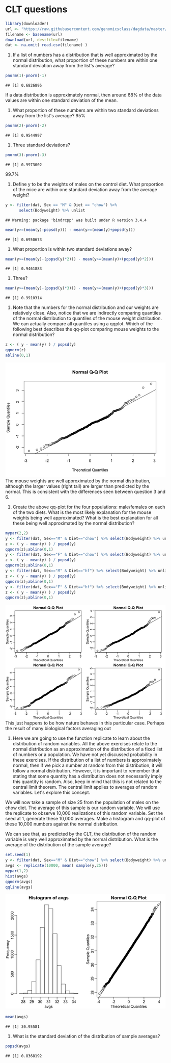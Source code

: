 CLT questions
================

``` r
library(downloader) 
url <- "https://raw.githubusercontent.com/genomicsclass/dagdata/master/inst/extdata/mice_pheno.csv"
filename <- basename(url)
download(url, destfile=filename)
dat <- na.omit( read.csv(filename) )
```

1.  If a list of numbers has a distribution that is well approximated by the normal distribution, what proportion of these numbers are within one standard deviation away from the list's average?

``` r
pnorm(1)-pnorm(-1)
```

    ## [1] 0.6826895

If a data distribution is approximately normal, then around 68% of the data values are within one standard deviation of the mean.

1.  What proportion of these numbers are within two standard deviations away from the list's average? 95%

``` r
pnorm(2)-pnorm(-2)
```

    ## [1] 0.9544997

1.  Three standard deviations?

``` r
pnorm(3)-pnorm(-3)
```

    ## [1] 0.9973002

99.7%

1.  Define y to be the weights of males on the control diet. What proportion of the mice are within one standard deviation away from the average weight?

``` r
y <- filter(dat, Sex == "M" & Diet == "chow") %>% 
      select(Bodyweight) %>% unlist
```

    ## Warning: package 'bindrcpp' was built under R version 3.4.4

``` r
mean(y>=(mean(y)-popsd(y))) - mean(y>=(mean(y)+popsd(y))) 
```

    ## [1] 0.6950673

1.  What proportion is within two standard deviations away?

``` r
mean(y>=(mean(y)-(popsd(y)*2))) - mean(y>=(mean(y)+(popsd(y)*2)))
```

    ## [1] 0.9461883

1.  Three?

``` r
mean(y>=(mean(y)-(popsd(y)*3))) - mean(y>=(mean(y)+(popsd(y)*3)))
```

    ## [1] 0.9910314

1.  Note that the numbers for the normal distribution and our weights are relatively close. Also, notice that we are indirectly comparing quantiles of the normal distribution to quantiles of the mouse weight distribution. We can actually compare all quantiles using a qqplot. Which of the following best describes the qq-plot comparing mouse weights to the normal distribution?

``` r
z <- ( y - mean(y) ) / popsd(y)
qqnorm(z)
abline(0,1)
```

![](clt_questions_files/figure-markdown_github/unnamed-chunk-8-1.png) The mouse weights are well approximated by the normal distribution, although the larger values (right tail) are larger than predicted by the normal. This is consistent with the differences seen between question 3 and 6.

1.  Create the above qq-plot for the four populations: male/females on each of the two diets. What is the most likely explanation for the mouse weights being well approximated? What is the best explanation for all these being well approximated by the normal distribution?

``` r
mypar(2,2)
y <- filter(dat, Sex=="M" & Diet=="chow") %>% select(Bodyweight) %>% unlist
z <- ( y - mean(y) ) / popsd(y)
qqnorm(z);abline(0,1)
y <- filter(dat, Sex=="F" & Diet=="chow") %>% select(Bodyweight) %>% unlist
z <- ( y - mean(y) ) / popsd(y)
qqnorm(z);abline(0,1)
y <- filter(dat, Sex=="M" & Diet=="hf") %>% select(Bodyweight) %>% unlist
z <- ( y - mean(y) ) / popsd(y)
qqnorm(z);abline(0,1)
y <- filter(dat, Sex=="F" & Diet=="hf") %>% select(Bodyweight) %>% unlist
z <- ( y - mean(y) ) / popsd(y)
qqnorm(z);abline(0,1)
```

![](clt_questions_files/figure-markdown_github/unnamed-chunk-9-1.png) This just happens to be how nature behaves in this particular case. Perhaps the result of many biological factors averaging out

1.  Here we are going to use the function replicate to learn about the distribution of random variables. All the above exercises relate to the normal distribution as an approximation of the distribution of a fixed list of numbers or a population. We have not yet discussed probability in these exercises. If the distribution of a list of numbers is approximately normal, then if we pick a number at random from this distribution, it will follow a normal distribution. However, it is important to remember that stating that some quantity has a distribution does not necessarily imply this quantity is random. Also, keep in mind that this is not related to the central limit theorem. The central limit applies to averages of random variables. Let's explore this concept.

We will now take a sample of size 25 from the population of males on the chow diet. The average of this sample is our random variable. We will use the replicate to observe 10,000 realizations of this random variable. Set the seed at 1, generate these 10,000 averages. Make a histogram and qq-plot of these 10,000 numbers against the normal distribution.

We can see that, as predicted by the CLT, the distribution of the random variable is very well approximated by the normal distribution. What is the average of the distribution of the sample average?

``` r
set.seed(1)
y <- filter(dat, Sex=="M" & Diet=="chow") %>% select(Bodyweight) %>% unlist
avgs <- replicate(10000, mean( sample(y,25)))
mypar(1,2)
hist(avgs)
qqnorm(avgs)
qqline(avgs)
```

![](clt_questions_files/figure-markdown_github/unnamed-chunk-10-1.png)

``` r
mean(avgs)
```

    ## [1] 30.95581

1.  What is the standard deviation of the distribution of sample averages?

``` r
popsd(avgs)
```

    ## [1] 0.8368192
